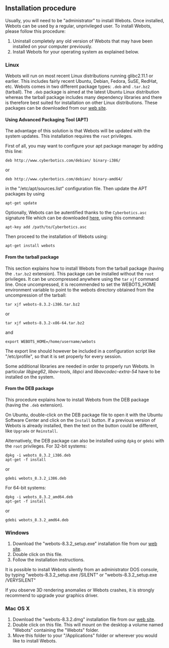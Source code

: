 ## Installation procedure

Usually, you will need to be "administrator" to install Webots. Once installed,
Webots can be used by a regular, unprivileged user. To install Webots, please
follow this procedure:

1. Uninstall completely any old version of Webots that may have been installed on
your computer previously.
2. Install Webots for your operating system as explained below.

### Linux

Webots will run on most recent Linux distributions running glibc2.11.1 or
earlier. This includes fairly recent Ubuntu, Debian, Fedora, SuSE, RedHat, etc.
Webots comes in two different package types: `.deb` and `.tar.bz2` (tarball).
The `.deb` package is aimed at the latest Ubuntu Linux distribution whereas the
tarball package includes many dependency libraries and there is therefore best
suited for installation on other Linux distributions. These packages can be
downloaded from our [web site](http://www.cyberbotics.com/linux).

#### Using Advanced Packaging Tool (APT)

The advantage of this solution is that Webots will be updated with the system
updates. This installation requires the `root` privileges.

First of all, you may want to configure your apt package manager by adding this
line:


```
deb http://www.cyberbotics.com/debian/ binary-i386/
```

or


```
deb http://www.cyberbotics.com/debian/ binary-amd64/
```

in the "/etc/apt/sources.list" configuration file. Then update the APT packages
by using


```
apt-get update
```

Optionally, Webots can be autentified thanks to the `Cyberbotics.asc` signature
file which can be downloaded [here](http://www.cyberbotics.com/linux), using
this command:


```
apt-key add /path/to/Cyberbotics.asc
```

Then proceed to the installation of Webots using:


```
apt-get install webots
```

#### From the tarball package

This section explains how to install Webots from the tarball package (having the
`.tar.bz2` extension). This package can be installed without the `root`
privileges. It can be uncompressed anywhere using the `tar` `xjf` command line.
Once uncompressed, it is recommended to set the WEBOTS\_HOME environment
variable to point to the webots directory obtained from the uncompression of the
tarball:


```
tar xjf webots-8.3.2-i386.tar.bz2
```

or


```
tar xjf webots-8.3.2-x86-64.tar.bz2
```

and


```
export WEBOTS_HOME=/home/username/webots
```

The export line should however be included in a configuration script like
"/etc/profile", so that it is set properly for every session.

Some additional libraries are needed in order to properly run Webots. In
particular *libjpeg62*, *libav-tools*, *libpci* and *libavcodec-extra-54* have
to be installed on the system.

#### From the DEB package

This procedure explains how to install Webots from the DEB package (having the
`.deb` extension).

On Ubuntu, double-click on the DEB package file to open it with the Ubuntu
Software Center and click on the `Install` button. If a previous version of
Webots is already installed, then the text on the button could be different,
like `Upgrade` or `Reinstall`.

Alternatively, the DEB package can also be installed using `dpkg` or `gdebi`
with the `root` privileges. For 32-bit systems:


```
dpkg -i webots_8.3.2_i386.deb
apt-get -f install
```

or


```
gdebi webots_8.3.2_i386.deb
```

For 64-bit systems:


```
dpkg -i webots_8.3.2_amd64.deb
apt-get -f install
```

or


```
gdebi webots_8.3.2_amd64.deb
```

### Windows

1. Download the "webots-8.3.2\_setup.exe" installation file from our [web
site](http://www.cyberbotics.com/windows).
2. Double click on this file.
3. Follow the installation instructions.

It is possible to install Webots silently from an administrator DOS console, by
typing "webots-8.3.2\_setup.exe /SILENT" or "webots-8.3.2\_setup.exe
/VERYSILENT"

If you observe 3D rendering anomalies or Webots crashes, it is strongly
recommend to upgrade your graphics driver.

### Mac OS X

1. Download the "webots-8.3.2.dmg" installation file from our [web
site](http://www.cyberbotics.com/macosx).
2. Double click on this file. This will mount on the desktop a volume named
"Webots" containing the "Webots" folder.
3. Move this folder to your "/Applications" folder or wherever you would like to
install Webots.

